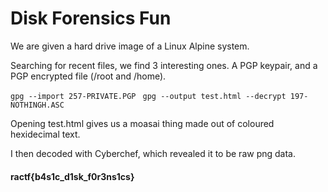 # Disk Forensics Fun

We are given a hard drive image of a Linux Alpine system.

Searching for recent files, we find 3 interesting ones. A PGP keypair, and a PGP encrypted file (/root and /home). 

`gpg --import 257-PRIVATE.PGP`
` gpg --output test.html --decrypt 197-NOTHINGH.ASC`

 Opening test.html gives us a moasai thing made out of coloured hexidecimal text. 
 
 I then decoded with Cyberchef, which revealed it to be raw png data.
#### ractf{b4s1c_d1sk_f0r3ns1cs}
